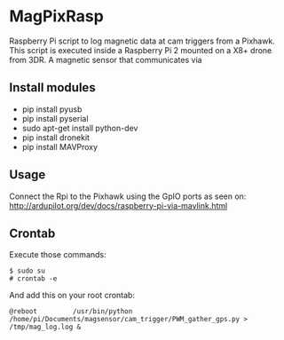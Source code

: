 # MagPixRasp

Raspberry Pi script to log magnetic data at cam triggers from a Pixhawk.
This script is executed inside a Raspberry Pi 2 mounted on a X8+ drone from 3DR.
A magnetic sensor that communicates via


## Install modules

- pip install pyusb
- pip install pyserial
- sudo apt-get install python-dev
- pip install dronekit
- pip install MAVProxy

## Usage

Connect the Rpi to the Pixhawk using the GpIO ports as seen on: http://ardupilot.org/dev/docs/raspberry-pi-via-mavlink.html

## Crontab

Execute those commands:

	$ sudo su
	# crontab -e

And add this on your root crontab:    
    
`@reboot         /usr/bin/python /home/pi/Documents/magsensor/cam_trigger/PWM_gather_gps.py > /tmp/mag_log.log &`
